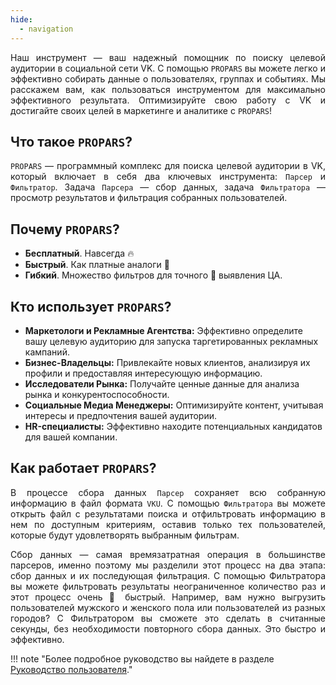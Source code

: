 ```yaml
---
hide:
  - navigation
---
```


<div style="text-align: justify">
  <p>
    Наш инструмент — ваш надежный помощник по поиску целевой аудитории в социальной сети VK. С помощью <code>PROPARS</code> вы можете легко и эффективно собирать данные о пользователях, группах и событиях. Мы расскажем вам, как пользоваться инструментом для максимально эффективного результата. Оптимизируйте свою работу с VK и достигайте своих целей в маркетинге и аналитике с <code>PROPARS</code>! 
  </p>
</div>

## Что такое `PROPARS`?

<div style="text-align: justify">
  <p>
    <code>PROPARS</code> — программный комплекс для поиска целевой аудитории в VK, который включает в себя два ключевых инструмента: <code>Парсер</code> и <code>Фильтратор</code>. Задача <code>Парсера</code> — сбор данных, задача <code>Фильтратора</code> — просмотр результатов и фильтрация собранных пользователей.
  </p>
</div>

## Почему `PROPARS`?
- **Бесплатный**. Навсегда 🔥
- **Быстрый**. Как платные аналоги 🚀
- **Гибкий**. Множество фильтров для точного 🎯 выявления ЦА.

## Кто использует `PROPARS`?

<div style="text-align: left">
  <ul>
    <li><b>Маркетологи и Рекламные Агентства:</b> Эффективно определите вашу целевую аудиторию для запуска таргетированных рекламных кампаний.</li>
    <li><b>Бизнес-Владельцы:</b> Привлекайте новых клиентов, анализируя их профили и предоставляя интересующую информацию.</li>
    <li><b>Исследователи Рынка:</b> Получайте ценные данные для анализа рынка и конкурентоспособности.</li>
    <li><b>Социальные Медиа Менеджеры:</b> Оптимизируйте контент, учитывая интересы и предпочтения вашей аудитории.</li>
    <li><b>HR-специалисты:</b> Эффективно находите потенциальных кандидатов для вашей компании.</li>
  </ul>
</div>

## Как работает `PROPARS`?


<div style="text-align: justify">
  <p>
    В процессе сбора данных <code>Парсер</code> сохраняет всю собранную информацию в файл формата <code>VKU</code>. С помощью <code>Фильтратора</code> вы можете открыть файл с результатами поиска и отфильтровать информацию в нем по доступным критериям, оставив только тех пользователей, которые будут удовлетворять выбранным фильтрам.
  </p>
  <p>
    Сбор данных — самая времязатратная операция в большинстве парсеров, именно поэтому мы разделили этот процесс на два этапа: сбор данных и их последующая фильтрация. С помощью Фильтратора вы можете фильтровать результаты неограниченное количество раз и этот процесс очень 🚀 быстрый. Например, вам нужно выгрузить пользователей мужского и женского пола или пользователей из разных городов? С Фильтратором вы сможете это сделать в считанные секунды, без необходимости повторного сбора данных. Это быстро и эффективно.
  </p>
</div>

!!! note "Более подробное руководство вы найдете в разделе [Руководство пользователя](./docs/index.md)."

<!-- | Функция | Краткое описание |
| --- | --- |
| [Участники группы](./docs/parser/group-members.md) | Сбор участников групп, пабликов и мероприятий| 
| [Поиск людей](./docs/parser/search-people.md) | Сбор людей из  глобального поиска VK с обходом лимита в 1,000 пользователей| 
| [Поиск групп](./docs/parser/search-groups.md) | Сбор групп, пабликов и мероприятий из глобального поиска VK| 
| [Парсер админов](./docs/parser/admins-parser.md) | Сбор админов групп | 
| [Чекер ID пользователей](./docs/parser/id-checker.md) | :slight_smile: | 
| [Друзья пользователей](./docs/parser/users-friends.md) | Сбор друзей пользователей | 
| [Генератор ID](./docs/parser/id-generator.md) | :slight_smile: | 
| [Подписки пользователей](./docs/parser/users-subscriptions.md) | Сбор подписок пользователей | 
| [Проверка ссылок на бан](./docs/parser/check-links-for-ban.md) | :slight_smile: | 
| [Экспорт лайкнувших](./docs/parser/export-likers.md) | Сбор лайкнувших | 
| [Пересечение аудитории](./docs/parser/audience-intersection.md) | Сбор пользователей, состоящих сразу в нескольких базах |  -->

[^1]: Программа навсегда останется бесплатной, однако команда проекта оставляет за собой право предоставлять расширенные возможности программы в будущем на платной основе.